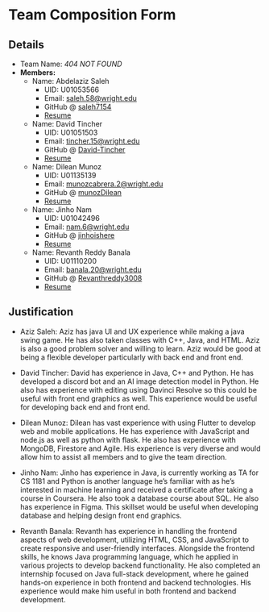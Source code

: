 # Team Composition Form

## Details
* Team Name: *404 NOT FOUND*
* **Members:**
  * Name: Abdelaziz Saleh 
    * UID: U01053566
    * Email: saleh.58@wright.edu 
    * GitHub @ [saleh7154](https://github.com/saleh7154)
    * [Resume](../assets/resume/Abdelaziz%20Saleh%20Resume%20(3).pdf)
  * Name: David Tincher
    * UID: U01051503
    * Email: tincher.15@wright.edu
    * GitHub @ [David-Tincher](https://github.com/David-Tincher/)
    * [Resume](../assets/resume/RESUME_David_Tincher.pdf)
  * Name: Dilean Munoz
    * UID: U01135139
    * Email: munozcabrera.2@wright.edu
    * GitHub @ [munozDilean](https://github.com/munozDilean)
    * [Resume](../assets/resume/dilean_munoz_resume_2024.pdf)
  * Name: Jinho Nam
    * UID: U01042496
    * Email: nam.6@wright.edu
    * GitHub @ [jinhoishere](https://github.com/jinhoishere)
    * [Resume](../assets/resume/Resume%20(Jinho%20Nam).pdf)
  * Name: Revanth Reddy Banala 
    * UID: U01110200
    * Email: banala.20@wright.edu
    * GitHub @ [Revanthreddy3008](https://github.com/Revanthreddy3008)
    * [Resume](../assets/resume/BANALA-REVANTH-REDDY-FlowCV-Resume-20240828.pdf)

## Justification
  
  - Aziz Saleh: Aziz has java UI and UX experience while making a java swing game. He has also taken classes with C++, Java, and HTML. Aziz is also a good problem solver and willing to learn. Aziz would be good at being a  flexible developer particularly with back end and front end.

  - David Tincher: David has experience in Java, C++ and Python. He has developed a discord bot and an AI image detection model in Python. He also has experience with editing using Davinci Resolve so this could be useful with front end graphics as well. This experience would be useful for developing back end and front end. 

  - Dilean Munoz: Dilean has vast experience with using Flutter to develop web and mobile applications. He has experience with JavaScript and node.js as well as python with flask. He also has experience with MongoDB, Firestore and Agile. His experience is very diverse and would allow him to assist all members and to give the team direction. 

  - Jinho Nam: Jinho has experience in Java, is currently working as TA for CS 1181 and Python is another language he’s familiar with as he’s interested in machine learning and received a certificate after taking a course in Coursera. He also took a database course about SQL. He also has experience in Figma. This skillset would be useful when developing database and helping design front end graphics.

  - Revanth Banala: Revanth has experience in handling the frontend aspects of web development, utilizing HTML, CSS, and JavaScript to create responsive and user-friendly interfaces. Alongside the frontend skills, he knows Java programming language, which he applied in various projects to develop backend functionality. He also completed an internship focused on Java full-stack development, where he gained hands-on experience in both frontend and backend technologies. His experience would make him useful in both frontend and backend development. 
